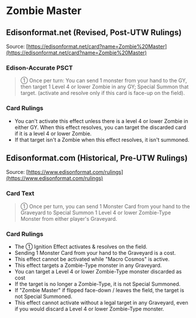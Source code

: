 # Zombie Master

## Edisonformat.net (Revised, Post-UTW Rulings)

Source: [https://edisonformat.net/card?name=Zombie%20Master](https://edisonformat.net/card?name=Zombie%20Master)

### Edison-Accurate PSCT

> ① Once per turn: You can send 1 monster from your hand to the GY, then target 1 Level 4 or lower Zombie in any GY; Special Summon that target.
> (activate and resolve only if this card is face-up on the field).

### Card Rulings

*   You can't activate this effect unless there is a level 4 or lower Zombie in either GY.
When this effect resolves, you can target the discarded card if it is a level 4 or lower Zombie.
*   If that target isn't a Zombie when this effect resolves, it isn't summoned.


## Edisonformat.com (Historical, Pre-UTW Rulings)

Source: [https://www.edisonformat.com/rulings](https://www.edisonformat.com/rulings)

### Card Text

> ① Once per turn, you can send 1 Monster Card from your hand to the Graveyard to Special Summon 1 Level 4 or lower Zombie-Type Monster from either player's Graveyard.

### Card Rulings

*   The ① Ignition Effect activates & resolves on the field.
*   Sending 1 Monster Card from your hand to the Graveyard is a cost.
*   This effect cannot be activated while "Macro Cosmos" is active.
*   This effect targets a Zombie-Type monster in any Graveyard.
*   You can target a Level 4 or lower Zombie-Type monster discarded as cost
*   If the target is no longer a Zombie-Type, it is not Special Summoned.
*   If "Zombie Master" if flipped face-down / leaves the field, the target is not Special Summoned.
*   This effect cannot activate without a legal target in any Graveyard, even if you would discard a Level 4 or lower Zombie-Type monster.


